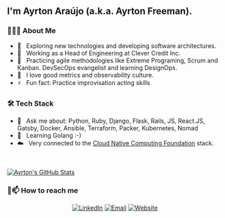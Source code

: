 <h2>I'm Ayrton Araújo (a.k.a. Ayrton Freeman).</h2>

<h3> 👨🏻‍💻 About Me </h3>

- 🤔 &nbsp; Exploring new technologies and developing software architectures.
- 💼 &nbsp; Working as a Head of Engineering at Clever Credit Inc. 
- 🌱 &nbsp; Practicing agile methodologies like Extreme Programing, Scrum and Kanban. DevSecOps evangelist and learning DesignOps.
- 🎯 &nbsp; I love good metrics and observability culture.
- ⚡ &nbsp; Fun fact: Practice improvisation acting skills

<h3>🛠 Tech Stack</h3>

- 💬 &nbsp; Ask me about: Python, Ruby, Django, Flask, Rails, JS, React.JS, Gatsby, Docker, Ansible, Terraform, Packer, Kubernetes, Nomad
- 🌱 &nbsp; Learning Golang :-)
- ☁️ &nbsp; Very connected to the [Cloud Native Computing Foundation](https://www.cncf.io/) stack.

<br/>

[![Ayrton's GitHub Stats](https://github-readme-stats.vercel.app/api?username=ayr-ton&show_icons=true)](https://github.com/ayr-ton)

<h3> 🤝📫 How to reach me </h3>

<p align="center">
<a href="https://ayr-ton.link/linkedin"><img alt="LinkedIn" src="https://img.shields.io/badge/LinkedIn-Ayrton%20Araújo-blue?style=flat-square&logo=linkedin"></a>
<a href="mailto:ayrton@riseup.net"><img alt="Email" src="https://img.shields.io/badge/Email-ayrton@riseup.net-blue?style=flat-square&logo=gmail"></a>
<a href="https://ayr-ton.net/"><img alt="Website" src="https://img.shields.io/badge/Website-ayr--ton.net-blue?style=flat-square&logo=google-chrome"></a>
</p>
